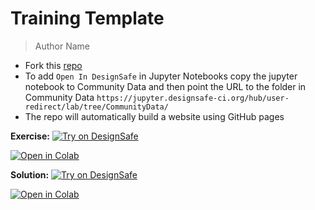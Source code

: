 # Training Template

> Author Name

- Fork this [repo](https://github.com/DesignSafe-CI/training-template)
- To add `Open In DesignSafe` in Jupyter Notebooks copy the jupyter notebook to Community Data and then point the URL to the folder in Community Data `https://jupyter.designsafe-ci.org/hub/user-redirect/lab/tree/CommunityData/`
- The repo will automatically build a website using GitHub pages

**Exercise:** 
[![Try on DesignSafe](https://raw.githubusercontent.com/DesignSafe-CI/training-template/main/DesignSafe-Badge.svg)](https://jupyter.designsafe-ci.org/hub/user-redirect/lab/tree/CommunityData/Training/template/01-template-exercise.ipynb)

[![Open in Colab](https://colab.research.google.com/assets/colab-badge.svg)](https://colab.research.google.com/github/DesignSafe-Training/DesignSafe-CI/blob/main/01-template-exercise.ipynb)

**Solution:** 
[![Try on DesignSafe](https://raw.githubusercontent.com/DesignSafe-CI/training-template/main/DesignSafe-Badge.svg)](https://jupyter.designsafe-ci.org/hub/user-redirect/lab/tree/CommunityData/Training/template/01-template-exercise.ipynb)

[![Open in Colab](https://colab.research.google.com/assets/colab-badge.svg)](https://colab.research.google.com/github/DesignSafe-Training/DesignSafe-CI/blob/main/01-template-exercise.ipynb)

